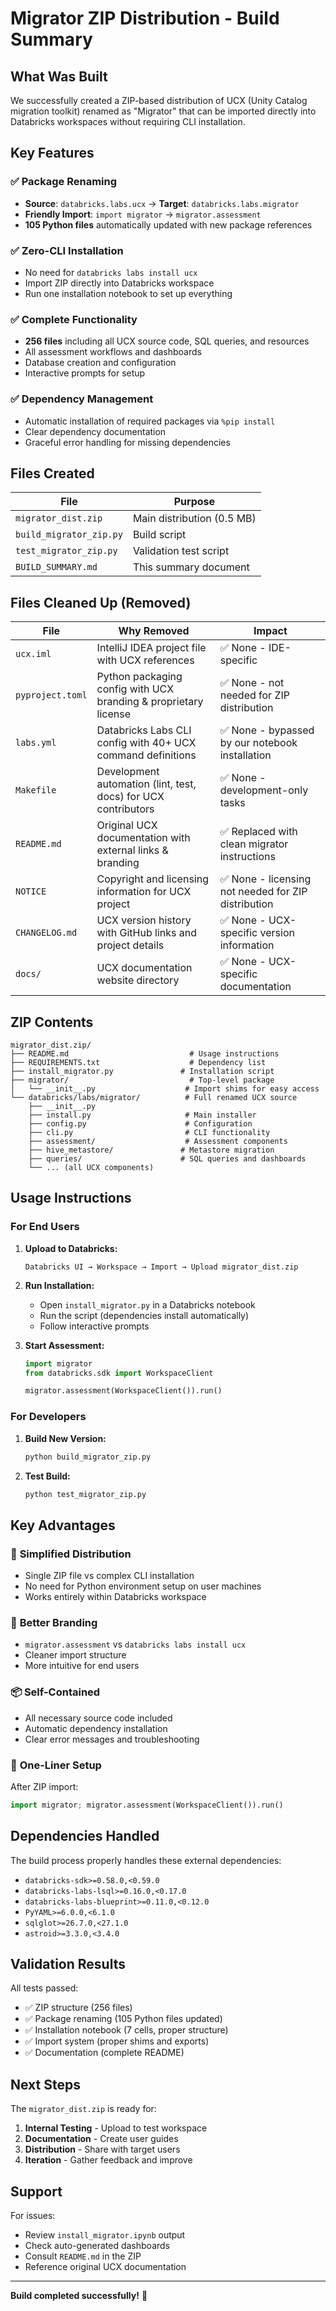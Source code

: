 # Migrator ZIP Distribution - Build Summary

## What Was Built

We successfully created a ZIP-based distribution of UCX (Unity Catalog migration toolkit) renamed as "Migrator" that can be imported directly into Databricks workspaces without requiring CLI installation.

## Key Features

### ✅ Package Renaming
- **Source**: `databricks.labs.ucx` → **Target**: `databricks.labs.migrator`
- **Friendly Import**: `import migrator` → `migrator.assessment`
- **105 Python files** automatically updated with new package references

### ✅ Zero-CLI Installation
- No need for `databricks labs install ucx`
- Import ZIP directly into Databricks workspace
- Run one installation notebook to set up everything

### ✅ Complete Functionality
- **256 files** including all UCX source code, SQL queries, and resources
- All assessment workflows and dashboards
- Database creation and configuration
- Interactive prompts for setup

### ✅ Dependency Management
- Automatic installation of required packages via `%pip install`
- Clear dependency documentation
- Graceful error handling for missing dependencies

## Files Created

| File | Purpose |
|------|---------|
| `migrator_dist.zip` | Main distribution (0.5 MB) |
| `build_migrator_zip.py` | Build script |
| `test_migrator_zip.py` | Validation test script |
| `BUILD_SUMMARY.md` | This summary document |

## Files Cleaned Up (Removed)

| File | Why Removed | Impact |
|------|-------------|---------|
| `ucx.iml` | IntelliJ IDEA project file with UCX references | ✅ None - IDE-specific |
| `pyproject.toml` | Python packaging config with UCX branding & proprietary license | ✅ None - not needed for ZIP distribution |
| `labs.yml` | Databricks Labs CLI config with 40+ UCX command definitions | ✅ None - bypassed by our notebook installation |
| `Makefile` | Development automation (lint, test, docs) for UCX contributors | ✅ None - development-only tasks |
| `README.md` | Original UCX documentation with external links & branding | ✅ Replaced with clean migrator instructions |
| `NOTICE` | Copyright and licensing information for UCX project | ✅ None - licensing not needed for ZIP distribution |
| `CHANGELOG.md` | UCX version history with GitHub links and project details | ✅ None - UCX-specific version information |
| `docs/` | UCX documentation website directory | ✅ None - UCX-specific documentation |

## ZIP Contents

```
migrator_dist.zip/
├── README.md                           # Usage instructions
├── REQUIREMENTS.txt                    # Dependency list
├── install_migrator.py               # Installation script
├── migrator/                           # Top-level package
│   └── __init__.py                    # Import shims for easy access
└── databricks/labs/migrator/          # Full renamed UCX source
    ├── __init__.py
    ├── install.py                     # Main installer
    ├── config.py                      # Configuration
    ├── cli.py                         # CLI functionality
    ├── assessment/                    # Assessment components
    ├── hive_metastore/               # Metastore migration
    ├── queries/                      # SQL queries and dashboards
    └── ... (all UCX components)
```

## Usage Instructions

### For End Users

1. **Upload to Databricks:**
   ```
   Databricks UI → Workspace → Import → Upload migrator_dist.zip
   ```

2. **Run Installation:**
   - Open `install_migrator.py` in a Databricks notebook
   - Run the script (dependencies install automatically)
   - Follow interactive prompts

3. **Start Assessment:**
   ```python
   import migrator
   from databricks.sdk import WorkspaceClient
   
   migrator.assessment(WorkspaceClient()).run()
   ```

### For Developers

1. **Build New Version:**
   ```bash
   python build_migrator_zip.py
   ```

2. **Test Build:**
   ```bash
   python test_migrator_zip.py
   ```

## Key Advantages

### 🎯 **Simplified Distribution**
- Single ZIP file vs complex CLI installation
- No need for Python environment setup on user machines
- Works entirely within Databricks workspace

### 🔄 **Better Branding**
- `migrator.assessment` vs `databricks labs install ucx`
- Cleaner import structure
- More intuitive for end users

### 📦 **Self-Contained**
- All necessary source code included
- Automatic dependency installation
- Clear error messages and troubleshooting

### 🚀 **One-Liner Setup**
After ZIP import:
```python
import migrator; migrator.assessment(WorkspaceClient()).run()
```

## Dependencies Handled

The build process properly handles these external dependencies:
- `databricks-sdk>=0.58.0,<0.59.0`
- `databricks-labs-lsql>=0.16.0,<0.17.0` 
- `databricks-labs-blueprint>=0.11.0,<0.12.0`
- `PyYAML>=6.0.0,<6.1.0`
- `sqlglot>=26.7.0,<27.1.0`
- `astroid>=3.3.0,<3.4.0`

## Validation Results

All tests passed:
- ✅ ZIP structure (256 files)
- ✅ Package renaming (105 Python files updated)
- ✅ Installation notebook (7 cells, proper structure)
- ✅ Import system (proper shims and exports)
- ✅ Documentation (complete README)

## Next Steps

The `migrator_dist.zip` is ready for:
1. **Internal Testing** - Upload to test workspace
2. **Documentation** - Create user guides
3. **Distribution** - Share with target users
4. **Iteration** - Gather feedback and improve

## Support

For issues:
- Review `install_migrator.ipynb` output
- Check auto-generated dashboards
- Consult `README.md` in the ZIP
- Reference original UCX documentation

---

**Build completed successfully!** 🎉 